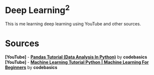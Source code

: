# Deep Learning<sup>2</sup>
 
This is me learning deep learning using YouTube and other sources.

# Sources

**[YouTube]** - [**Pandas Tutorial (Data Analysis In Python)**](https://youtube.com/playlist?list=PLeo1K3hjS3uuASpe-1LjfG5f14Bnozjwy) by **codebasics** \
**[YouTube]** - [**Machine Learning Tutorial Python | Machine Learning For Beginners**](https://youtube.com/playlist?list=PLeo1K3hjS3uvCeTYTeyfe0-rN5r8zn9rw) by **codebasics**
